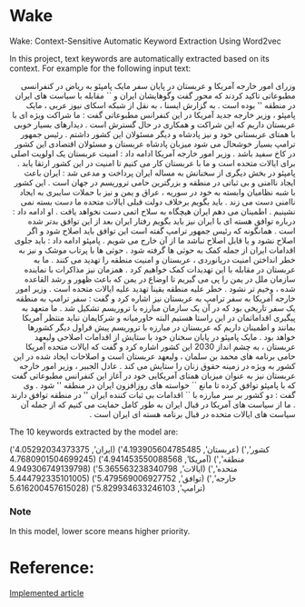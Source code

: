 # Wake
Wake: Context-Sensitive Automatic Keyword Extraction Using Word2vec


In this project, text keywords are automatically extracted based on its context. For example for the following input text:
<div dir="rtl">
وزرای امور خارجه آمریکا و عربستان در پایان سفر مایک پامپئو به ریاض در کنفرانسی مطبوعاتی تاکید کردند که محور گفت وگوهایشان ایران و `` مقابله با سیاست های ایران در منطقه '' بوده است  .  به گزارش ایسنا ،  به نقل از شبکه اسکای نیوز عربی ،  مایک پامپئو ،  وزیر خارجه جدید آمریکا در این کنفرانس مطبوعاتی گفت : ما شراکت ویژه ای با عربستان داریم که این شراکت و همکاری در حال گسترش است  .  دیدارهای بسیار خوبی با همتای عربستانی خود و نیز پادشاه و دیگر مسئولان این کشور داشتم  .  رئیس جمهور ترامپ بسیار خوشحال می شود میزبان پادشاه عربستان و مسئولان اقتصادی این کشور در کاخ سفید باشد  .  وزیر امور خارجه آمریکا ادامه داد : امنیت عربستان یک اولویت اصلی برای ایالات متحده است و ما با عربستان کار می کنیم تا امنیت در این کشور ارتقا یابد  .  پامپئو در بخش دیگری از سخنانش به مساله ایران پرداخت و مدعی شد : ایران باعث ایجاد ناامنی و بی ثباتی در منطقه و بزرگترین حامی تروریسم در جهان است  .  این کشور با شبه نظامیان وابسته به خود در سوریه ،  عراق و یمن و نیز با حملات سایبری به ایجاد ناامنی دست می زند  .  باید بگویم برخلاف دولت قبلی ایالات متحده ما دست بسته نمی نشینیم  .  اطمینان می دهم ایران هیچگاه به سلاح اتمی دست نخواهد یافت  .  او ادامه داد : درباره توافق هسته ای با ایران نیز باید بگویم رفتار ایران بعد از این توافق بدتر شده است  .  همانگونه که رئیس جمهور ترامپ گفته است این توافق باید اصلاح شود و اگر اصلاح نشود و یا قابل اصلاح نباشد ما از آن خارج می شویم  .  پامپئو ادامه داد : باید جلوی اقدامات ایران از جمله کمک به حوثی ها گرفته شود  .  حوثی ها با پرتاب موشک و نیز به خطر انداختن امنیت دریانوردی ،  عربستان و امنیت منطقه را تهدید می کنند  .  ما به عربستان در مقابله با این تهدیدات کمک خواهیم کرد  .  همزمان نیز مذاکرات با نماینده سازمان ملل در یمن را پی می گیریم تا اوضاع در یمن که باعث ظهور و رشد القاعده شده ،   وخیم تر نشود  .  خطر علیه منطقه یقینا تهدید علیه ایالات متحده است  .  وزیر امور خارجه آمریکا به سفر ترامپ به عربستان نیز اشاره کرد و گفت : سفر ترامپ به منطقه یک سفر تاریخی بود که در آن یک سازمان مبارزه با تروریسم تشکیل شد  .  ما متعهد به پیگیری اقداماتمان در این راستا هستیم البته خاورمیانه و شرکایمان نباید منتظر آمریکا بمانند و اطمینان داریم که عربستان در مبارزه با تروریسم پیش قراول دیگر کشورها خواهد بود  .  مایک پامپئو در پایان سخنان خود با ستایش از اقدامات اصلاحی ولیعهد عربستان ،  به چشم انداز 2030 این کشور اشاره کرد و گفت که ایالات متحده آمریکا حامی برنامه های محمد بن سلمان ،  ولیعهد عربستان است و اصلاحات ایجاد شده در این کشور به ویژه در زمینه حقوق زنان را ستایش می کند  .  عادل الجبیر ،  وزیر امور خارجه عربستان نیز به عنوان میزبان همتای آمریکایی خود در آغاز این کنفرانس مطبوعاتی گفت که با پامپئو توافق کرده تا مانع `` خواسته های روزافزون ایران در منطقه '' شود  .  وی گفت : دو کشور بر سر مبارزه با `` اقدامات بی ثبات کننده ایران '' در منطقه توافق دارند  .  ما از سیاست های آمریکا در قبال ایران به طور کامل حمایت می کنیم که از جمله آن سیاست های ایالات متحده در قبال برنامه هسته ای ایران است  . 
</div>

The 10 keywords extracted by the model are:

('ایران', 4.05292034373375)
('عربستان', 4.193905604785485)
('کشور', 4.7680901504699245)
('آمریکا', 4.941453550088568)
('منطقه', 4.949306749139798)
('ایالات', 5.365563238340798)
('متحده', 5.444792335101005)
('توافق', 5.479569006927752)
('خارجه', 5.616200457615028)
('ترامپ', 5.829934633246103)

### Note
In this model, lower score means higher priority.

# Reference:
[Implemented article](https://journals.ihu.ac.ir/article_204763.html)
